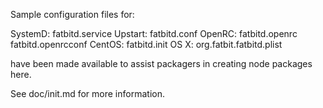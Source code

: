 Sample configuration files for:

SystemD: fatbitd.service
Upstart: fatbitd.conf
OpenRC:  fatbitd.openrc
         fatbitd.openrcconf
CentOS:  fatbitd.init
OS X:    org.fatbit.fatbitd.plist

have been made available to assist packagers in creating node packages here.

See doc/init.md for more information.
